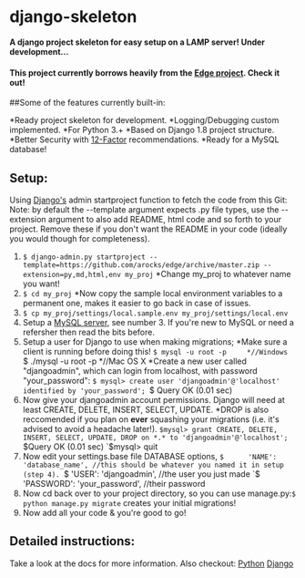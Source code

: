 # django-skeleton

**A django project skeleton for easy setup on a LAMP server! Under development...**
#### This project currently borrows heavily from the [Edge project](https://github.com/arocks/edge). Check it out!
##Some of the features currently built-in:

*Ready project skeleton for development.
*Logging/Debugging custom implemented.
*For Python 3.+
*Based on Django 1.8 project structure.
*Better Security with [12-Factor](http://12factor.net/) recommendations.
*Ready for a MySQL database!

## Setup:
Using [Django's](https://docs.djangoproject.com/en/2.1/ref/django-admin/) admin startproject function to fetch the code from this Git:
Note: by default the --template argument expects .py file types, use the --extension argument to also add README, html code and so forth to your project. Remove these if you don't want the README in your code (ideally you would though for completeness). 

1. `$ django-admin.py startproject --template=https://github.com/arocks/edge/archive/master.zip --extension=py,md,html,env my_proj`
*Change my_proj to whatever name you want! 
2. `$ cd my_proj`
*Now copy the sample local environment variables to a permanent one, makes it easier to go back in case of issues.
3. `$ cp my_proj/settings/local.sample.env my_proj/settings/local.env`
4. Setup a [MySQL server](http://www.ntu.edu.sg/home/ehchua/programming/sql/MySQL_HowTo.html#intro), see number 3. If you're new to MySQL or need a refersher then read the bits before.
5. Setup a user for Django to use when making migrations;
*Make sure a client is running before doing this!
`$ mysql -u root -p     *//Windows
`$ ./mysql -u root -p   *//Mac OS X
*Create a new user called "djangoadmin", which can login from localhost, with password "your_password":
`$ mysql> create user 'djangoadmin'@'localhost' identified by 'your_password';
`$ Query OK (0.01 sec)
6. Now give your djangoadmin account permissions. Django will need at least CREATE, DELETE, INSERT, SELECT, UPDATE.
*DROP is also reccomended if you plan on **ever** squashing your migrations (i.e. it's advised to avoid a headache later!). 
`$mysql> grant CREATE, DELETE, INSERT, SELECT, UPDATE, DROP on *.* to 'djangoadmin'@'localhost';
`$Query OK (0.01 sec)
`$mysql> quit
7. Now edit your settings.base file DATABASE options,
`$      'NAME': 'database_name', //this should be whatever you named it in setup (step 4).
`$       'USER': 'djangoadmin', //the user you just made
`$       'PASSWORD': 'your_password', //their password
8. Now cd back over to your project directory, so you can use manage.py:`$ python manage.py migrate` creates your initial migrations!
9. Now add all your code & you're good to go!


## Detailed instructions:
Take a look at the docs for more information.
Also checkout:
[Python](https://www.python.org/)
[Django](https://www.djangoproject.com/)
